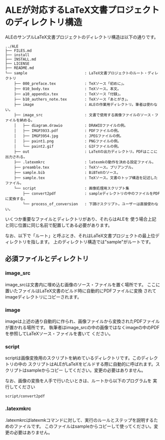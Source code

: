 # ALEが対応するLaTeX文書プロジェクトのディレクトリ構造

ALEのサンプルLaTeX文書プロジェクトのディレクトリ構造は以下の通りです。
```
../ALE
├── FILES.md
├── install
├── INSTALL.md
├── LICENSE
├── README.md
└── sample                          : LaTeX文書プロジェクトのルート・ディレクトリ
    ├── 000_preface.tex             : TeXソース「初めに」。
    ├── 010_body.tex                : TeXソース。本文。
    ├── a10_appendix.tex            : TeXソース「付録」。
    ├── b10_authers_note.tex        : TeXソース「あとがき」。
    ├── image                       : ALEの作業用ディレクトリ。筆者は使わない。
    ├── image_src                   : 文書で使用する画像ファイルのソース・ファイルを納める。
    │   ├── diagram.drawio          : DRAWIOファイルの例。
    │   ├── IMGP3933.pdf            : PDFファイルの例。
    │   ├── IMGP3954.jpg            : JPEGファイルの例。
    │   ├── paint1.png              : PNGファイルの例。
    │   └── paint2.gif              : GIFファイルの例。
    ├── out                         : LaTeXの出力ディレクトリ。PDFはここに出力される。
    ├── .latexmkrc                  : latexmkの動作を決める設定ファイル。
    ├── preamble.tex                : TeXソース。プリアンブル。
    ├── sample.bib                  : BiBTeXのソース。
    ├── sample.tex                  : TeXソース。文書のトップ構造を記述したファイル。
    └── script                      : 画像処理用スクリプト集
        ├── convert2pdf             : sampleディレクトリの中のファイルをPDFに変換する。
        └── process_of_conversion   : 下請けスクリプト。ユーザーは直接使わない。
```

いくつか重要なファイルとディレクトリがあり、それらはALEを
使う場合上記と同じ位置に同じ名前で配置してある必要があります。

なお、以下で「ルート」と呼ぶとき、それはLaTeX文書プロジェクトの最上位ディレクトリを指します。
上のディレクトリ構造では"sample"がルートです。

## 必須ファイルとディレクトリ

### image_src
image_srcは文書内に埋め込む画像のソース・ファイルを置く場所です。
ここに置いたファイルはLaTeX文書のビルド時に自動的にPDFファイルに変換
されてimageディレクトリにコピーされます。

### image
imageは上述の通り自動的に作られ、画像ファイルから変換されたPDFファイルが置かれる場所です。
執筆者はimage_srcの中の画像ではなくimageの中のPDFを参照してLaTeXソース・ファイルを書いて
ください。

### script
scriptは画像変換用のスクリプトを納めているディレクトリです。このディレクトリの中の
スクリプトはALEがLaTeXをビルドする際に自動的に呼ばれます。スクリプトはsampleからコピー
してください。変更の必要はありません。

なお、画像の変換を人手で行いたいときは、ルートから以下のプログラムを
実行してください

```
script/convert2pdf
```

### .latexmkrc
.latexmkrcはlatexmkコマンドに対して、実行のルールとステップを説明するためのファイルです。
このファイルはsampleからコピーして使ってください。変更の必要はありません。

